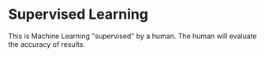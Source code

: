 # Supervised Learning

This is Machine Learning "supervised" by a human. The human will evaluate the accuracy of results.
